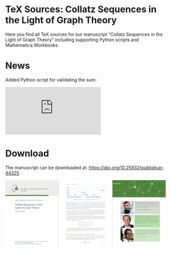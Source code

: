 # TeX Sources: Collatz Sequences in the Light of Graph Theory

Here you find all TeX sources for our manuscript "Collatz Sequences in the Light of Graph Theory" including supporting Python scripts and Mathematica Workbooks.

# News
Added Python script for validating the sum:

![equation](http://www.sciweavers.org/tex2img.php?eq=%5Csum_%7Bi%3D1%7D%5E%7Bn%7D%5Cfrac%7B2%5E%7B%5Calpha_1%2B%5Cldots%2B%5Calpha_i%7D%7D%7B3%5Eiv_1%2B%5Csum_%7Bj%3D1%7D%5E%7Bi%7D3%5E%7Bj-1%7D2%5E%7B%5Calpha_1%2B%5Cldots%2B%5Calpha_n-%5Csum_%7Bl%3Ei-j%7D%5Calpha_l%7D%7D&bc=White&fc=Black&im=jpg&fs=12&ff=arev&edit=0)

# Download
The manuscript can be downloaded at:
https://doi.org/10.25932/publishup-44325

<img src="img/book.png" />


